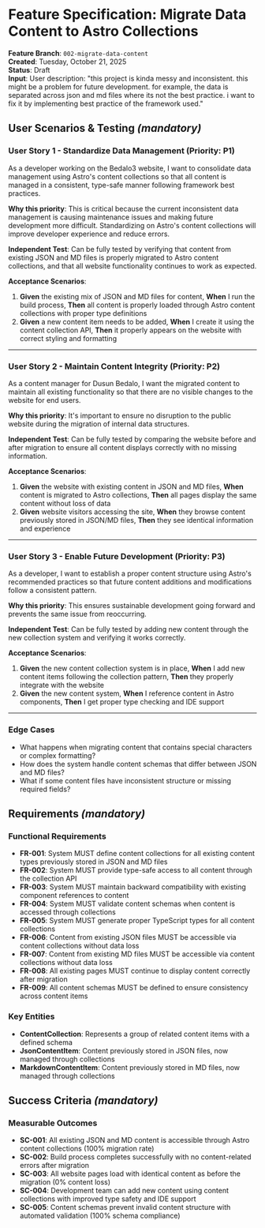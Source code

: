 # Feature Specification: Migrate Data Content to Astro Collections

**Feature Branch**: `002-migrate-data-content`  
**Created**: Tuesday, October 21, 2025  
**Status**: Draft  
**Input**: User description: "this project is kinda messy and inconsistent. this might be a problem for future development. for example, the data is separated across json and md files where its not the best practice. i want to fix it by implementing best practice of the framework used."

## User Scenarios & Testing *(mandatory)*

### User Story 1 - Standardize Data Management (Priority: P1)

As a developer working on the Bedalo3 website, I want to consolidate data management using Astro's content collections so that all content is managed in a consistent, type-safe manner following framework best practices.

**Why this priority**: This is critical because the current inconsistent data management is causing maintenance issues and making future development more difficult. Standardizing on Astro's content collections will improve developer experience and reduce errors.

**Independent Test**: Can be fully tested by verifying that content from existing JSON and MD files is properly migrated to Astro content collections, and that all website functionality continues to work as expected.

**Acceptance Scenarios**:

1. **Given** the existing mix of JSON and MD files for content, **When** I run the build process, **Then** all content is properly loaded through Astro content collections with proper type definitions
2. **Given** a new content item needs to be added, **When** I create it using the content collection API, **Then** it properly appears on the website with correct styling and formatting

---

### User Story 2 - Maintain Content Integrity (Priority: P2)

As a content manager for Dusun Bedalo, I want the migrated content to maintain all existing functionality so that there are no visible changes to the website for end users.

**Why this priority**: It's important to ensure no disruption to the public website during the migration of internal data structures.

**Independent Test**: Can be fully tested by comparing the website before and after migration to ensure all content displays correctly with no missing information.

**Acceptance Scenarios**:

1. **Given** the website with existing content in JSON and MD files, **When** content is migrated to Astro collections, **Then** all pages display the same content without loss of data
2. **Given** website visitors accessing the site, **When** they browse content previously stored in JSON/MD files, **Then** they see identical information and experience

---

### User Story 3 - Enable Future Development (Priority: P3)

As a developer, I want to establish a proper content structure using Astro's recommended practices so that future content additions and modifications follow a consistent pattern.

**Why this priority**: This ensures sustainable development going forward and prevents the same issue from reoccurring.

**Independent Test**: Can be fully tested by adding new content through the new collection system and verifying it works correctly.

**Acceptance Scenarios**:

1. **Given** the new content collection system is in place, **When** I add new content items following the collection pattern, **Then** they properly integrate with the website
2. **Given** the new content system, **When** I reference content in Astro components, **Then** I get proper type checking and IDE support

---

### Edge Cases

- What happens when migrating content that contains special characters or complex formatting?
- How does the system handle content schemas that differ between JSON and MD files?
- What if some content files have inconsistent structure or missing required fields?

## Requirements *(mandatory)*

### Functional Requirements

- **FR-001**: System MUST define content collections for all existing content types previously stored in JSON and MD files
- **FR-002**: System MUST provide type-safe access to all content through the collection API
- **FR-003**: System MUST maintain backward compatibility with existing component references to content
- **FR-004**: System MUST validate content schemas when content is accessed through collections
- **FR-005**: System MUST generate proper TypeScript types for all content collections
- **FR-006**: Content from existing JSON files MUST be accessible via content collections without data loss
- **FR-007**: Content from existing MD files MUST be accessible via content collections without data loss
- **FR-008**: All existing pages MUST continue to display content correctly after migration
- **FR-009**: All content schemas MUST be defined to ensure consistency across content items

### Key Entities

- **ContentCollection**: Represents a group of related content items with a defined schema
- **JsonContentItem**: Content previously stored in JSON files, now managed through collections
- **MarkdownContentItem**: Content previously stored in MD files, now managed through collections

## Success Criteria *(mandatory)*

### Measurable Outcomes

- **SC-001**: All existing JSON and MD content is accessible through Astro content collections (100% migration rate)
- **SC-002**: Build process completes successfully with no content-related errors after migration
- **SC-003**: All website pages load with identical content as before the migration (0% content loss)
- **SC-004**: Development team can add new content using content collections with improved type safety and IDE support
- **SC-005**: Content schemas prevent invalid content structure with automated validation (100% schema compliance)